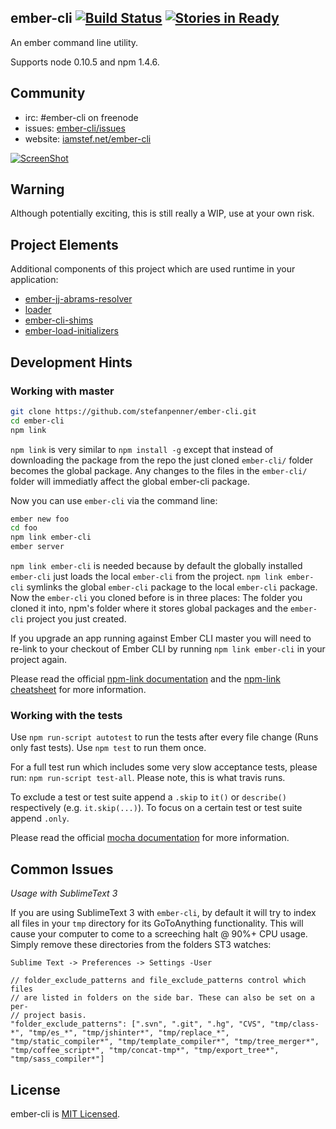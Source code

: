 
## ember-cli [![Build Status](https://travis-ci.org/stefanpenner/ember-cli.png?branch=master)](https://travis-ci.org/stefanpenner/ember-cli) [![Stories in Ready](https://badge.waffle.io/stefanpenner/ember-cli.png?label=ready&title=Ready)](https://waffle.io/stefanpenner/ember-cli)

An ember command line utility.

Supports node 0.10.5 and npm 1.4.6.

## Community
* irc: #ember-cli on freenode
* issues: [ember-cli/issues](https://github.com/stefanpenner/ember-cli/issues)
* website: [iamstef.net/ember-cli](http://iamstef.net/ember-cli)


[![ScreenShot](http://static.iamstef.net/ember-conf-2014-video.jpg)](https://www.youtube.com/watch?v=4D8z3972h64)


## Warning

Although potentially exciting, this is still really a WIP, use at your own risk.

## Project Elements
Additional components of this project which are used runtime in your application:
* [ember-jj-abrams-resolver](https://github.com/stefanpenner/ember-jj-abrams-resolver)
* [loader](https://github.com/stefanpenner/loader.js)
* [ember-cli-shims](https://github.com/stefanpenner/ember-cli-shims)
* [ember-load-initializers](https://github.com/stefanpenner/ember-load-initializers)

## Development Hints
### Working with master

``` sh
git clone https://github.com/stefanpenner/ember-cli.git
cd ember-cli
npm link
```

`npm link` is very similar to `npm install -g` except that instead of downloading the package from the repo the just cloned `ember-cli/` folder becomes the global package. Any changes to the files in the `ember-cli/` folder will immediatly affect the global ember-cli package.

Now you can use `ember-cli` via the command line:

``` sh
ember new foo
cd foo
npm link ember-cli
ember server
```

`npm link ember-cli` is needed because by default the globally installed `ember-cli` just loads the local `ember-cli` from the project. `npm link ember-cli` symlinks the global `ember-cli` package to the local `ember-cli` package. Now the `ember-cli` you cloned before is in three places: The folder you cloned it into, npm's folder where it stores global packages and the `ember-cli` project you just created.

If you upgrade an app running against Ember CLI master you will need to re-link to your checkout of Ember CLI by running `npm link ember-cli` in your project again.

Please read the official [npm-link documentation](https://www.npmjs.org/doc/cli/npm-link.html) and the [npm-link cheatsheet](https://blog.nodejitsu.com/npm-cheatsheet/#Linking_any_npm_package_locally) for more information.

### Working with the tests

Use `npm run-script autotest` to run the tests after every file change (Runs only fast tests). Use `npm test` to run them once.

For a full test run which includes some very slow acceptance tests,
please run: `npm run-script test-all`. Please note, this is what travis
runs.

To exclude a test or test suite append a `.skip` to `it()` or `describe()` respectively (e.g. `it.skip(...)`). To focus on a certain test or test suite append `.only`.

Please read the official [mocha documentation](http://visionmedia.github.io/mocha) for more information.

## Common Issues

*Usage with SublimeText 3*

If you are using SublimeText 3 with `ember-cli`, by default it will try to index all files in your `tmp` directory for its GoToAnything functionality.  This will cause your computer to come to a screeching halt @ 90%+ CPU usage.  Simply remove these directories from the folders ST3 watches:

`Sublime Text -> Preferences -> Settings -User`

```
// folder_exclude_patterns and file_exclude_patterns control which files
// are listed in folders on the side bar. These can also be set on a per-
// project basis.
"folder_exclude_patterns": [".svn", ".git", ".hg", "CVS", "tmp/class-*", "tmp/es_*", "tmp/jshinter*", "tmp/replace_*", "tmp/static_compiler*", "tmp/template_compiler*", "tmp/tree_merger*", "tmp/coffee_script*", "tmp/concat-tmp*", "tmp/export_tree*", "tmp/sass_compiler*"]
```

## License

ember-cli is [MIT Licensed](https://github.com/stefanpenner/ember-cli/blob/master/LICENSE.md).
